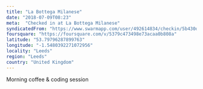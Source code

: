 ```yaml
---
title: "La Bottega Milanese"
date: "2018-07-09T08:23"
meta:  "Checked in at La Bottega Milanese"
syndicatedFrom: "https://www.swarmapp.com/user/492614834/checkin/5b430d666f706a0039fc9890"
foursquare: "https://foursquare.com/v/5379c473498e73acaa0b808a"
latitude: "53.79796287899763"
longitude: "-1.5480392271072956"
locality: "Leeds"
region: "Leeds"
country: "United Kingdom"
---
```

Morning coffee & coding session
